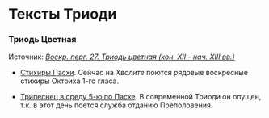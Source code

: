 
# Тексты Триоди

### Триодь Цветная

Источник: *[Воскр. перг. 27. Триодь цветная (кон. XII - нач. XIII вв.)](https://catalog.shm.ru/entity/OBJECT/178600)* 

- [Стихиры Пасхи](easter_sunday.md). 
Сейчас на *Хвалите* поются рядовые воскресные стихиры Октоиха 1-го гласа.  

- [Трипеснец в среду 5-ю по Пасхе](easter_week2_wednesday.md).
В современной Триоди он опущен, т.к. в этот день поется служба отданию Преполовения.

